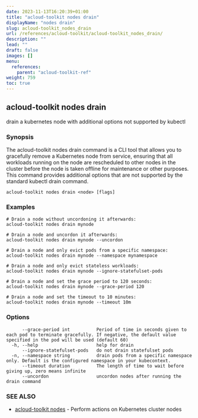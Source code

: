 ```yaml
---
date: 2023-11-13T16:20:39+01:00
title: "acloud-toolkit nodes drain"
displayName: "nodes drain"
slug: acloud-toolkit_nodes_drain
url: /references/acloud-toolkit/acloud-toolkit_nodes_drain/
description: ""
lead: ""
draft: false
images: []
menu:
  references:
    parent: "acloud-toolkit-ref"
weight: 759
toc: true
---
```

## acloud-toolkit nodes drain

drain a kubernetes node with additional options not supported by kubectl

### Synopsis

The acloud-toolkit nodes drain command is a CLI tool that allows you to gracefully remove a Kubernetes node from service, ensuring that all workloads running on the node are rescheduled to other nodes in the cluster before the node is taken offline for maintenance or other purposes. This command provides additional options that are not supported by the standard kubectl drain command.

```
acloud-toolkit nodes drain <node> [flags]
```

### Examples

```
# Drain a node without uncordoning it afterwards:
acloud-toolkit nodes drain mynode

# Drain a node and uncordon it afterwards:
acloud-toolkit nodes drain mynode --uncordon

# Drain a node and only evict pods from a specific namespace:
acloud-toolkit nodes drain mynode --namespace mynamespace

# Drain a node and only evict stateless workloads:
acloud-toolkit nodes drain mynode --ignore-statefulset-pods

# Drain a node and set the grace period to 120 seconds:
acloud-toolkit nodes drain mynode --grace-period 120

# Drain a node and set the timeout to 10 minutes:
acloud-toolkit nodes drain mynode --timeout 10m

```

### Options

```
      --grace-period int          Period of time in seconds given to each pod to terminate gracefully. If negative, the default value specified in the pod will be used (default 60)
  -h, --help                      help for drain
      --ignore-statefulset-pods   do not drain statefulset pods
  -n, --namespace string          drain pods from a specific namespace only. Default is the configured namespace in your kubecontext.
      --timeout duration          The length of time to wait before giving up, zero means infinite
      --uncordon                  uncordon nodes after running the drain command
```

### SEE ALSO

* [acloud-toolkit nodes](/references/acloud-toolkit/acloud-toolkit_nodes/)	 - Perform actions on Kubernetes cluster nodes

